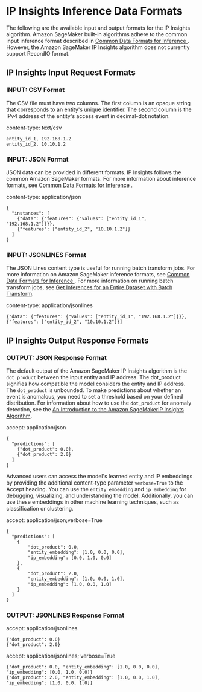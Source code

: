 # IP Insights Inference Data Formats<a name="ip-insights-inference-data-formats"></a>

The following are the available input and output formats for the IP Insights algorithm\. Amazon SageMaker built\-in algorithms adhere to the common input inference format described in [Common Data Formats for Inference ](cdf-inference.md)\. However, the Amazon SageMaker IP Insights algorithm does not currently support RecordIO format\.

## IP Insights Input Request Formats<a name="ip-insights-input-format-requests"></a>

### INPUT: CSV Format<a name="ip-insights-input-csv"></a>

The CSV file must have two columns\. The first column is an opaque string that corresponds to an entity's unique identifier\. The second column is the IPv4 address of the entity's access event in decimal\-dot notation\. 

content\-type: text/csv

```
entity_id_1, 192.168.1.2
entity_id_2, 10.10.1.2
```

### INPUT: JSON Format<a name="ip-insights-input-json"></a>

JSON data can be provided in different formats\. IP Insights follows the common Amazon SageMaker formats\. For more information about inference formats, see [Common Data Formats for Inference ](cdf-inference.md)\.

content\-type: application/json

```
{
  "instances": [
    {"data": {"features": {"values": ["entity_id_1", "192.168.1.2"]}}},
    {"features": ["entity_id_2", "10.10.1.2"]}
  ]
}
```

### INPUT: JSONLINES Format<a name="ip-insights-input-jsonlines"></a>

The JSON Lines content type is useful for running batch transform jobs\. For more information on Amazon SageMaker inference formats, see [Common Data Formats for Inference ](cdf-inference.md)\. For more information on running batch transform jobs, see [Get Inferences for an Entire Dataset with Batch Transform](how-it-works-batch.md)\.

content\-type: application/jsonlines

```
{"data": {"features": {"values": ["entity_id_1", "192.168.1.2"]}}},
{"features": ["entity_id_2", "10.10.1.2"]}]
```

## IP Insights Output Response Formats<a name="ip-insights-ouput-format-response"></a>

### OUTPUT: JSON Response Format<a name="ip-insights-output-json"></a>

The default output of the Amazon SageMaker IP Insights algorithm is the `dot_product` between the input entity and IP address\. The dot\_product signifies how compatible the model considers the entity and IP address\. The `dot_product` is unbounded\. To make predictions about whether an event is anomalous, you need to set a threshold based on your defined distribution\. For information about how to use the `dot_product` for anomaly detection, see the [An Introduction to the Amazon SageMakerIP Insights Algorithm](https://github.com/awslabs/amazon-sagemaker-examples/blob/master/introduction_to_amazon_algorithms/ipinsights_login/ipinsights-tutorial.ipynb                  )\.

accept: application/json

```
{
  "predictions": [
    {"dot_product": 0.0},
    {"dot_product": 2.0}
  ]
}
```

Advanced users can access the model's learned entity and IP embeddings by providing the additional content\-type parameter `verbose=True` to the Accept heading\. You can use the `entity_embedding` and `ip_embedding` for debugging, visualizing, and understanding the model\. Additionally, you can use these embeddings in other machine learning techniques, such as classification or clustering\.

accept: application/json;verbose=True

```
{
  "predictions": [
    {
        "dot_product": 0.0,
        "entity_embedding": [1.0, 0.0, 0.0],
        "ip_embedding": [0.0, 1.0, 0.0]
    },
    {
        "dot_product": 2.0,
        "entity_embedding": [1.0, 0.0, 1.0],
        "ip_embedding": [1.0, 0.0, 1.0]
    }
  ]
}
```

### OUTPUT: JSONLINES Response Format<a name="ip-insights-jsonlines"></a>

accept: application/jsonlines 

```
{"dot_product": 0.0}
{"dot_product": 2.0}
```

accept: application/jsonlines; verbose=True 

```
{"dot_product": 0.0, "entity_embedding": [1.0, 0.0, 0.0], "ip_embedding": [0.0, 1.0, 0.0]}
{"dot_product": 2.0, "entity_embedding": [1.0, 0.0, 1.0], "ip_embedding": [1.0, 0.0, 1.0]}
```